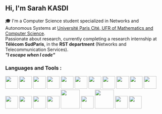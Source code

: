 ## Hi, I'm Sarah KASDI

🎓 I'm a Computer Science student specialized in Networks and Autonomous Systems at [Université Paris Cité, UFR of Mathematics and Computer Science](https://math-info.u-paris.fr/).<br>
  Passionate about research, currently completing a research internship at **Télécom SudParis**, in the **RST department** (Networks and Telecommunication Services). <br>
 ***"I escape when I code"*** <br>


### Languages and Tools :

<p align="left">
  <!-- OS & Containers -->
  <img src="https://cdn.jsdelivr.net/gh/devicons/devicon/icons/linux/linux-original.svg" width="40"/>
  <img src="https://cdn.jsdelivr.net/gh/devicons/devicon/icons/docker/docker-original.svg" width="40"/>
  <img src="https://cdn.jsdelivr.net/gh/devicons/devicon/icons/kubernetes/kubernetes-plain.svg" width="40"/>

  <!-- Cloud -->
  <img src="https://cdn.jsdelivr.net/gh/devicons/devicon/icons/azure/azure-original.svg" width="40"/>
  <img src="https://cdn.jsdelivr.net/gh/devicons/devicon/icons/googlecloud/googlecloud-original.svg" width="40"/>
 
  <!-- Languages -->
  <img src="https://cdn.jsdelivr.net/gh/devicons/devicon/icons/python/python-original.svg" width="40"/>
  <img src="https://cdn.jsdelivr.net/gh/devicons/devicon/icons/c/c-original.svg" width="40"/>
  <img src="https://cdn.jsdelivr.net/gh/devicons/devicon/icons/bash/bash-original.svg" width="40"/>
   <img src="https://cdn.jsdelivr.net/gh/devicons/devicon/icons/java/java-original.svg" width="40"/>
     <img src="https://cdn.jsdelivr.net/gh/devicons/devicon/icons/cplusplus/cplusplus-original.svg" width="40"/>

  <!-- Version Control -->
  <img src="https://cdn.jsdelivr.net/gh/devicons/devicon/icons/git/git-original.svg" width="40"/>

  <!-- Databases -->
  <img src="https://cdn.jsdelivr.net/gh/devicons/devicon/icons/mysql/mysql-original.svg" width="40"/>
  <img src="https://cdn.jsdelivr.net/gh/devicons/devicon/icons/postgresql/postgresql-original.svg" width="40"/><!-- Anaconda -->
<img src="https://cdn.jsdelivr.net/gh/devicons/devicon/icons/anaconda/anaconda-original.svg" width="40"/>

<!-- VirtualBox -->
<img src="https://upload.wikimedia.org/wikipedia/commons/d/d5/Virtualbox_logo.png" width="40"/>


<!-- Apache Spark -->
<img src="https://upload.wikimedia.org/wikipedia/commons/f/f3/Apache_Spark_logo.svg" width="60"/>



<!-- Confluent (version stable PNG) -->
<img src="https://www.vectorlogo.zone/logos/confluentio/confluentio-icon.svg" width="40"/>

<!-- VMware (version PNG) -->
<img src="https://upload.wikimedia.org/wikipedia/commons/thumb/9/9e/VMware_logo.svg/2560px-VMware_logo.svg.png" width="60"/>

  <!-- Frameworks & ML -->
  <img src="https://cdn.jsdelivr.net/gh/devicons/devicon/icons/django/django-plain.svg" width="40"/>
  <img src="https://cdn.jsdelivr.net/gh/devicons/devicon/icons/pytorch/pytorch-original.svg" width="40"/>
</p>




